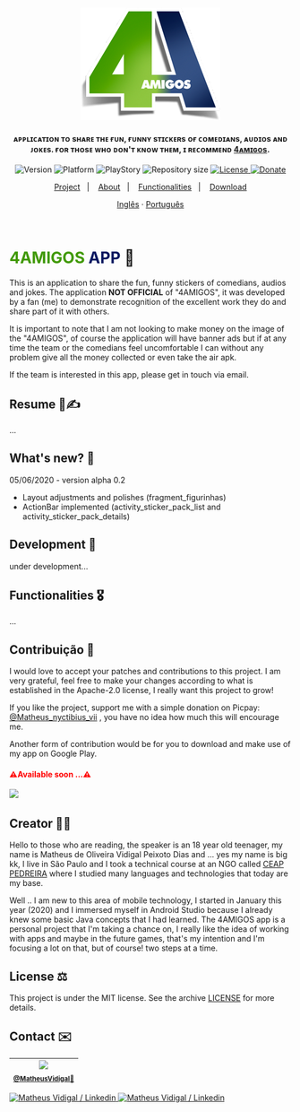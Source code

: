 <p align="center">
  <br>
    <a href="https://www.youtube.com/channel/UCYM04a9yva0wMQ7bPlii4rg">
      <img src="images/b_logo_4_amigos.png" width="250">
    </a>
  <!--<br><h1>4AMIGOS</h1><br>-->
</p>
<h4 align="center">ᴀᴘᴘʟɪᴄᴀᴛɪᴏɴ ᴛᴏ sʜᴀʀᴇ ᴛʜᴇ ғᴜɴ, ғᴜɴɴʏ sᴛɪᴄᴋᴇʀs ᴏғ ᴄᴏᴍᴇᴅɪᴀɴs, ᴀᴜᴅɪᴏs ᴀɴᴅ ᴊᴏᴋᴇs. ғᴏʀ ᴛʜᴏsᴇ ᴡʜᴏ ᴅᴏɴ'ᴛ ᴋɴᴏᴡ ᴛʜᴇᴍ, ɪ ʀᴇᴄᴏᴍᴍᴇɴᴅ <b><a href="https://www.youtube.com/channel/UCYM04a9yva0wMQ7bPlii4rg" target="_blank">4ᴀᴍɪɢᴏs</a></b>.</h4>
<p align="center">
  <img alt="Version" src="https://img.shields.io/static/v1?label=Version&message=alpha-0.2&color=greeen&labelColor=000000">
  <img alt="Platform" src="https://img.shields.io/static/v1?label=Platform&message=Android&color=greeen&labelColor=000000">
  <img alt="PlayStory" src="https://img.shields.io/static/v1?label=App&message=No-published&color=greeen&labelColor=000000">
  <img alt="Repository size" src="https://img.shields.io/github/repo-size/NyctibiusVII/4AMIGOS-app?color=darkblue&labelColor=000000">
  <a href="https://github.com/NyctibiusVII/4AMIGOS-app/blob/master/LICENSE">
    <img alt="License" src="https://img.shields.io/static/v1?label=License&message=Apache-2.0&color=darkblue&labelColor=000000">
  </a>
  <a href="https://picpay.me/Matheus_nyctibius_vii">
    <img alt="Donate" src="https://img.shields.io/static/v1?label=$&message=Donate&color=ff69b4&labelColor=000000">
  </a>
</p>
<p align="center">
  <a href="#4amigos-app">Project</a>&nbsp;&nbsp;&nbsp;|&nbsp;&nbsp;&nbsp;
  <a href="#resume-%EF%B8%8F">About</a>&nbsp;&nbsp;&nbsp;|&nbsp;&nbsp;&nbsp;
  <a href="#functionalities-%EF%B8%8F">Functionalities</a>&nbsp;&nbsp;&nbsp;|&nbsp;&nbsp;&nbsp;
  <a href="">Download</a>
</p>
<p align="center">
    <a href="README-in.md">Inglês</a>
    ·
    <a href="README.md">Português</a>
</p>
<br><!--green and blue: #4dc71f, #0d0d8a ou #409900, #041760-->
<h1><span style="color: #409900;">4AMIGOS </span><span style="color: #041760;">APP </span>🤣</h2>

This is an application to share the fun, funny stickers of comedians, audios and jokes.
The application **NOT OFFICIAL** of "4AMIGOS", it was developed by a fan (me) to demonstrate recognition of the excellent work they do and share part of it with others.

It is important to note that I am not looking to make money on the image of the "4AMIGOS", of course the application will have banner ads but if at any time the team or the comedians feel uncomfortable I can without any problem give all the money collected or even take the air apk.

If the team is interested in this app, please get in touch via email.

## Resume 📃✍️
...

## What's new? 🤔
05/06/2020 - version alpha 0.2
- Layout adjustments and polishes (fragment_figurinhas)
- ActionBar implemented (activity_sticker_pack_list and activity_sticker_pack_details)

## Development 🔨
under development...

## Functionalities 🎖️
...

## Contribuição 💭
I would love to accept your patches and contributions to this project. I am very grateful, feel free to make your changes according to what is established in the Apache-2.0 license, I really want this project to grow!

If you like the project, support me with a simple donation on Picpay: <a href="https://picpay.me/Matheus_nyctibius_vii">@Matheus_nyctibius_vii</a> , you have no idea how much this will encourage me. 

Another form of contribution would be for you to download and make use of my app on Google Play.
<h4><span style="color: #f00;">⚠Available soon ...⚠</span></h4>
<a href="">
	<img src="https://user-images.githubusercontent.com/52816125/81919299-0d682a80-95ae-11ea-9616-29ef04d36769.png" width="150">
</a>

## Creator 👨‍💻
Hello to those who are reading, the speaker is an 18 year old teenager, my name is Matheus de Oliveira Vidigal Peixoto Dias and ... yes my name is big kk, I live in São Paulo and I took a technical course at an NGO called [CEAP PEDREIRA](https://pedreira.org/) where I studied many languages ​​and technologies that today are my base. 

Well .. I am new to this area of ​​mobile technology, I started in January this year (2020) and I immersed myself in Android Studio because I already knew some basic Java concepts that I had learned. The 4AMIGOS app is a personal project that I'm taking a chance on, I really like the idea of ​​working with apps and maybe in the future games, that's my intention and I'm focusing a lot on that, but of course! two steps at a time.

## License ⚖️
This project is under the MIT license. See the archive [LICENSE](https://github.com/NyctibiusVII/4AMIGOS-app/blob/master/LICENSE) for more details.

## Contact ✉️
| <img src="https://user-images.githubusercontent.com/52816125/90341686-05b68880-dfd8-11ea-969c-70c9ce9d0278.jpg" width=100><br><sub><a href="https://www.instagram.com/nyctibius_vii/?hl=pt-br">@MatheusVidigal🦊</a></sub> |
| :---: |

<p align="left">	
   <a href="https://www.linkedin.com/in/matheus-vidigal-nyctibiusvii/">
      <img alt="Matheus Vidigal / Linkedin" src="https://img.shields.io/badge/-Matheus Vidigal-greeen?style=flat&logo=Linkedin&logoColor=white" />
   </a>
   <a href="https://mail.google.com/mail/u/1/#inbox?compose=GTvVlcSGLCKpKJfwPsKKqzXBplKkGtCLvCQcFWdWxCxQFfkHzzjVkgzrMFPBgKBmWFHvrjrCsMqSH">
      <img alt="Matheus Vidigal / Linkedin" src="https://img.shields.io/badge/-Matheus Vidigal-darkblue?style=flat&logo=Gmail&logoColor=white" />
   </a>
</p>